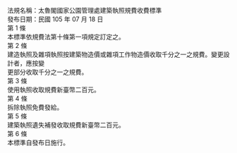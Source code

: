 法規名稱：太魯閣國家公園管理處建築執照規費收費標準  
發布日期：民國 105 年 07 月 18 日  
第 1 條  
本標準依規費法第十條第一項規定訂定之。  
第 2 條  
建造執照及雜項執照按建築物造價或雜項工作物造價收取千分之一之規費。變更設計者，應按變  
更部分收取千分之一之規費。  
第 3 條  
使用執照收取規費新臺幣二百元。  
第 4 條  
拆除執照免費發給。  
第 5 條  
建築執照遺失補發收取規費新臺幣二百元。  
第 6 條  
本標準自發布日施行。  


